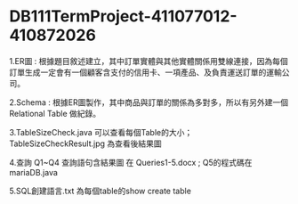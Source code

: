 # DB111TermProject-411077012-410872026
1.ER圖 : 根據題目敘述建立，其中訂單實體與其他實體關係用雙線連接，因為每個訂單生成一定會有一個顧客含支付的信用卡、一項產品、及負責運送訂單的運輸公司。

2.Schema : 根據ER圖製作，其中商品與訂單的關係為多對多，所以有另外建一個Relational Table 做紀錄。

3.TableSizeCheck.java 可以查看每個Table的大小； TableSizeCheckResult.jpg 為查看後結果圖

4.查詢 Q1~Q4 查詢語句含結果圖 在 Queries1-5.docx ; Q5的程式碼在 mariaDB.java

5.SQL創建語言.txt 為每個table的show create table

